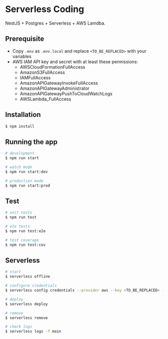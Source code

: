 # Serverless Coding

NestJS + Postgres + Serverless + AWS Lamdba.

## Prerequisite

- Copy `.env` as `.env.local` and replace `<TO_BE_REPLACED>` with your variables
- AWS IAM API key and secret with at least these permissions:
    - AWSCloudFormationFullAccess
    - AmazonS3FullAccess
    - IAMFullAccess
    - AmazonAPIGatewayInvokeFullAccess
    - AmazonAPIGatewayAdministrator
    - AmazonAPIGatewayPushToCloudWatchLogs
    - AWSLambda_FullAccess

## Installation

```bash
$ npm install
```

## Running the app

```bash
# development
$ npm run start

# watch mode
$ npm run start:dev

# production mode
$ npm run start:prod
```

## Test

```bash
# unit tests
$ npm run test

# e2e tests
$ npm run test:e2e

# test coverage
$ npm run test:cov
```

## Serverless

```bash
# start
$ serverless offline

# configure credentials
$ serverless config credentials --provider aws --key <TO_BE_REPLACED> --secret <TO_BE_REPLACED>

# deploy
$ serverless deploy

# remove
$ serverless remove

# check logs
$ serverless logs -f main
```
